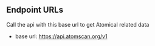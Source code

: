 ## Endpoint URLs
Call the api with this base url to get Atomical related data
- base url: https://api.atomscan.org/v1
